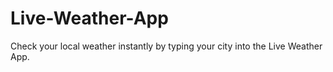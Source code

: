 # Live-Weather-App
Check your local weather instantly by typing your city into the Live Weather App.
